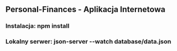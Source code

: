 ## Personal-Finances - Aplikacja Internetowa

### Instalacja: npm install

### Lokalny serwer: json-server	--watch	database/data.json
